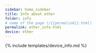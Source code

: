 ```yaml
---
sidebar: home_sidebar
title: Info about ether
folder: info
# name of the page (/{{permalink}}.html)
permalink: ether_info.html
device: ether
---
```

{% include templates/device_info.md %}
